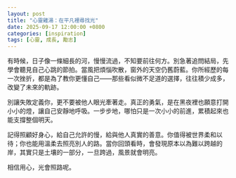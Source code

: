 ```yaml
---
layout: post
title: "心靈雞湯：在平凡裡尋找光"
date: 2025-09-17 12:00:00 +0800
categories: [inspiration]
tags: [心靈, 成長, 勵志]
---
```


有時候，日子像一條細長的河，慢慢流過，不知要前往何方。別急著追問結局，先學會聽見自己心跳的節拍。當風把煩惱吹散，窗外的天空仍舊蔚藍。你所經歷的每一次挫折，都是為了教你更懂自己——那些看似微不足道的選擇，往往積少成多，改變了未來的軌跡。

別讓失敗定義你，更不要被他人眼光牽著走。真正的勇氣，是在黑夜裡也願意打開小小的燈，讓自己安靜地呼吸。一步步地，哪怕只是一次小小的前進，累積起來也能支撐整個明天。

記得照顧好身心，給自己允許的慢，給與他人真實的善意。你值得被世界柔和以待；你也能用溫柔去照亮別人的路。當你回頭看時，會發現原本以為難以跨越的岸，其實只是土壤的一部分，一旦跨過，風景就會明亮。

相信用心，光會照路呢。